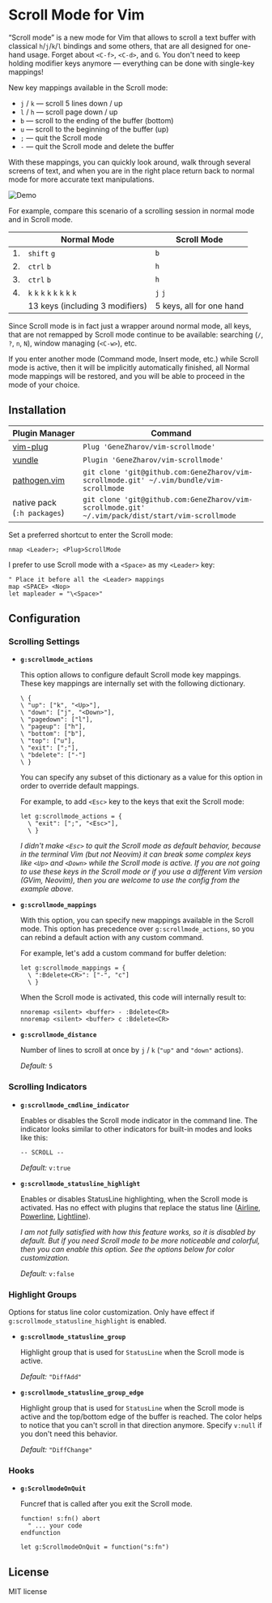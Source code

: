 # Scroll Mode for Vim

“Scroll mode” is a new mode for Vim that allows to scroll a text buffer with
classical `h`/`j`/`k`/`l` bindings and some others, that are all designed for
one-hand usage. Forget about `<C-f>`, `<C-d>`, and `G`. You don't need to keep
holding modifier keys anymore — everything can be done with single-key
mappings!

New key mappings available in the Scroll mode:

- `j` / `k` — scroll 5 lines down / up
- `l` / `h` — scroll page down / up
- `b` — scroll to the ending of the buffer (bottom)
- `u` — scroll to the beginning of the buffer (up)
- `;` — quit the Scroll mode
- `-` — quit the Scroll mode and delete the buffer

With these mappings, you can quickly look around, walk through several screens
of text, and when you are in the right place return back to normal mode for
more accurate text manipulations.

![Demo](https://github.com/GeneZharov/vim-scrollmode/blob/master/demo.gif?raw=true)

For example, compare this scenario of a scrolling session in normal mode and in
Scroll mode.

|     | Normal Mode                     | Scroll Mode              |
| --- | ------------------------------- | ------------------------ |
| 1.  | `shift` `g`                     | `b`                      |
| 2.  | `ctrl` `b`                      | `h`                      |
| 3.  | `ctrl` `b`                      | `h`                      |
| 4.  | `k` `k` `k` `k` `k` `k` `k` `k` | `j` `j`                  |
|     | 13 keys (including 3 modifiers) | 5 keys, all for one hand |

Since Scroll mode is in fact just a wrapper around normal mode, all keys, that
are not remapped by Scroll mode continue to be available: searching (`/`, `?`,
`n`, `N`), window managing (`<C-w>`), etc.

If you enter another mode (Command mode, Insert mode, etc.) while Scroll mode
is active, then it will be implicitly automatically finished, all Normal mode
mappings will be restored, and you will be able to proceed in the mode of your
choice.

## Installation

| Plugin Manager                                         | Command                                                                                          |
| ------------------------------------------------------ | ------------------------------------------------------------------------------------------------ |
| [vim-plug](https://github.com/junegunn/vim-plug)       | `Plug 'GeneZharov/vim-scrollmode'`                                                               |
| [vundle](https://github.com/VundleVim/Vundle.vim)      | `Plugin 'GeneZharov/vim-scrollmode'`                                                             |
| [pathogen.vim](https://github.com/tpope/vim-pathogen/) | `git clone 'git@github.com:GeneZharov/vim-scrollmode.git' ~/.vim/bundle/vim-scrollmode`          |
| native pack<br />(`:h packages`)                       | `git clone 'git@github.com:GeneZharov/vim-scrollmode.git' ~/.vim/pack/dist/start/vim-scrollmode` |

Set a preferred shortcut to enter the Scroll mode:

```vim
nmap <Leader>; <Plug>ScrollMode
```

I prefer to use Scroll mode with a `<Space>` as my `<Leader>` key:

```vim
" Place it before all the <Leader> mappings
map <SPACE> <Nop>
let mapleader = "\<Space>"
```

## Configuration

### Scrolling Settings

- **`g:scrollmode_actions`**

  This option allows to configure default Scroll mode key mappings. These
  key mappings are internally set with the following dictionary.

  ```vim
  \ {
  \ "up": ["k", "<Up>"],
  \ "down": ["j", "<Down>"],
  \ "pagedown": ["l"],
  \ "pageup": ["h"],
  \ "bottom": ["b"],
  \ "top": ["u"],
  \ "exit": [";"],
  \ "bdelete": ["-"]
  \ }
  ```

  You can specify any subset of this dictionary as a value for this option in
  order to override default mappings.

  For example, to add `<Esc>` key to the keys that exit the Scroll mode:

  ```vim
  let g:scrollmode_actions = {
    \ "exit": [";", "<Esc>"],
    \ }
  ```

  _I didn't make `<Esc>` to quit the Scroll mode as default behavior, because
  in the terminal Vim (but not Neovim) it can break some complex keys like
  `<Up>` and `<Down>` while the Scroll mode is active. If you are not going
  to use these keys in the Scroll mode or if you use a different Vim version
  (GVim, Neovim), then you are welcome to use the config from the example
  above._

- **`g:scrollmode_mappings`**

  With this option, you can specify new mappings available in the Scroll
  mode. This option has precedence over `g:scrollmode_actions`, so you can
  rebind a default action with any custom command.

  For example, let's add a custom command for buffer deletion:

  ```vim
  let g:scrollmode_mappings = {
    \ ":Bdelete<CR>": ["-", "c"]
    \ }
  ```

  When the Scroll mode is activated, this code will internally result to:

  ```vim
  nnoremap <silent> <buffer> - :Bdelete<CR>
  nnoremap <silent> <buffer> c :Bdelete<CR>
  ```

- **`g:scrollmode_distance`**

  Number of lines to scroll at once by `j` / `k` (`"up"` and `"down"`
  actions).

  _Default:_ `5`

### Scrolling Indicators

- **`g:scrollmode_cmdline_indicator`**

  Enables or disables the Scroll mode indicator in the command line. The
  indicator looks similar to other indicators for built-in modes and looks
  like this:

  ```
  -- SCROLL --
  ```

  _Default:_ `v:true`

- **`g:scrollmode_statusline_highlight`**

  Enables or disables StatusLine highlighting, when the Scroll mode is
  activated. Has no effect with plugins that replace the status line
  ([Airline](https://github.com/vim-airline/vim-airline),
  [Powerline](https://github.com/powerline/powerline),
  [Lightline](https://github.com/itchyny/lightline.vim)).

  _I am not fully satisfied with how this feature works, so it is disabled by
  default. But if you need Scroll mode to be more noticeable and colorful,
  then you can enable this option. See the options below for color
  customization._

  _Default:_ `v:false`

### Highlight Groups

Options for status line color customization. Only have effect if
`g:scrollmode_statusline_highlight` is enabled.

- **`g:scrollmode_statusline_group`**

  Highlight group that is used for `StatusLine` when the Scroll mode
  is active.

  _Default:_ `"DiffAdd"`

- **`g:scrollmode_statusline_group_edge`**

  Highlight group that is used for `StatusLine` when the Scroll mode is
  active and the top/bottom edge of the buffer is reached. The color helps to
  notice that you can't scroll in that direction anymore. Specify `v:null` if
  you don't need this behavior.

  _Default:_ `"DiffChange"`

### Hooks

- **`g:ScrollmodeOnQuit`**

  Funcref that is called after you exit the Scroll mode.

  ```vim
  function! s:fn() abort
    " ... your code
  endfunction

  let g:ScrollmodeOnQuit = function("s:fn")
  ```

## License

MIT license
